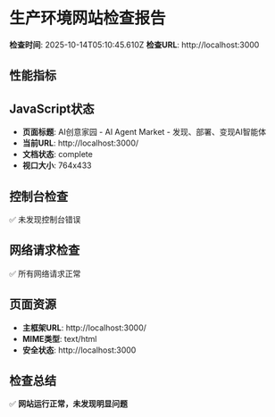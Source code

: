 # 生产环境网站检查报告

**检查时间**: 2025-10-14T05:10:45.610Z
**检查URL**: http://localhost:3000

## 性能指标

## JavaScript状态
- **页面标题**: AI创意家园 - AI Agent Market - 发现、部署、变现AI智能体
- **当前URL**: http://localhost:3000/
- **文档状态**: complete
- **视口大小**: 764x433

## 控制台检查
✅ 未发现控制台错误

## 网络请求检查
✅ 所有网络请求正常

## 页面资源
- **主框架URL**: http://localhost:3000/
- **MIME类型**: text/html
- **安全状态**: http://localhost:3000

## 检查总结
✅ **网站运行正常，未发现明显问题**